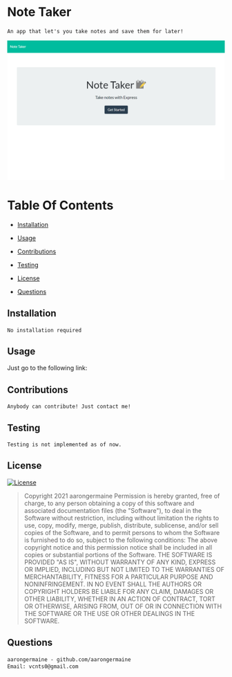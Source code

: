 # Note Taker

    An app that let's you take notes and save them for later!

![App Screenshot](public\assets\images\siteScreenshot.png)

# Table Of Contents

- [Installation](##=installation)

- [Usage](##=usage)

- [Contributions](##=contributions)

- [Testing](##=testing)

- [License](##=license)

- [Questions](##=questions)

## Installation

    No installation required

## Usage

Just go to the following link:

## Contributions

    Anybody can contribute! Just contact me!

## Testing

    Testing is not implemented as of now.

## License

[![License](https://img.shields.io/badge/License-MIT-yellow.svg)](https://opensource.org/licenses/MIT)

> Copyright 2021 aarongermaine
> Permission is hereby granted, free of charge, to any person obtaining a copy of this software and associated documentation files (the "Software"), to deal in the Software without restriction, including without limitation the rights to use, copy, modify, merge, publish, distribute, sublicense, and/or sell copies of the Software, and to permit persons to whom the Software is furnished to do so, subject to the following conditions:
> The above copyright notice and this permission notice shall be included in all copies or substantial portions of the Software.
> THE SOFTWARE IS PROVIDED "AS IS", WITHOUT WARRANTY OF ANY KIND, EXPRESS OR IMPLIED, INCLUDING BUT NOT LIMITED TO THE WARRANTIES OF MERCHANTABILITY, FITNESS FOR A PARTICULAR PURPOSE AND NONINFRINGEMENT. IN NO EVENT SHALL THE AUTHORS OR COPYRIGHT HOLDERS BE LIABLE FOR ANY CLAIM, DAMAGES OR OTHER LIABILITY, WHETHER IN AN ACTION OF CONTRACT, TORT OR OTHERWISE, ARISING FROM, OUT OF OR IN CONNECTION WITH THE SOFTWARE OR THE USE OR OTHER DEALINGS IN THE SOFTWARE.

## Questions

    aarongermaine - github.com/aarongermaine
    Email: vcnts0@gmail.com
